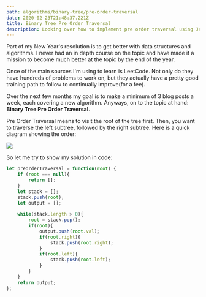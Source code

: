 ```yaml
---
path: algorithms/binary-tree/pre-order-traversal
date: 2020-02-23T21:48:37.221Z
title: Binary Tree Pre Order Traversal
description: Looking over how to implement pre order traversal using JavaScript
---
```

Part of my New Year's resolution is to get better with data structures and algorithms.  I never had an in depth course on the topic and have made it a mission to become much better at the topic by the end of the year.

Once of the main sources I'm using to learn is LeetCode.  Not only do they have hundreds of problems to work on, but they actually have a pretty good training path to follow to continually improve(for a fee).  

Over the next few months my goal is to make a minimum of 3 blog posts a week, each covering a new algorithm.  Anyways, on to the topic at hand: **Binary Tree Pre Order Traversal**.

Pre Order Traversal means to visit the root of the tree first.  Then, you want to traverse the left subtree, followed by the right subtree.  Here is a quick diagram showing the order:

![](assets/preorder-traversal.png)

So let me try to show my solution in code:

```javascript
let preorderTraversal = function(root) {
    if (root === null){
        return [];
    }
    let stack = [];
    stack.push(root);
    let output = [];
    
    while(stack.length > 0){
        root = stack.pop();
        if(root){
            output.push(root.val);
            if(root.right){
                stack.push(root.right);
            }
            if(root.left){
                stack.push(root.left);
            }
        }
    }
    return output;
};
```
